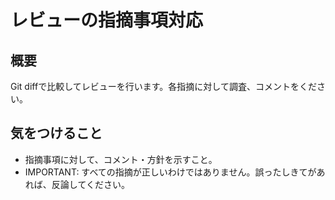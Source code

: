 # レビューの指摘事項対応

## 概要
Git diffで比較してレビューを行います。各指摘に対して調査、コメントをください。

## 気をつけること
- 指摘事項に対して、コメント・方針を示すこと。
- IMPORTANT: すべての指摘が正しいわけではありません。誤ったしきてがあれば、反論してください。
